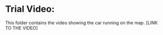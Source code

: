 # Trial Video:

This folder contains the video showing the car running on the map. [LINK TO THE VIDEO]